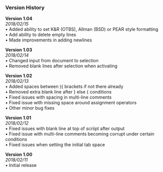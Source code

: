 ### Version History


**Version 1.04**<br>
*2018/02/15*<br>
• Added ability to set K&R (OTBS), Allman (BSD) or PEAR style formatting<br>
• Add ability to delete empty lines<br>
• Made improvements in adding newlines<br>

**Version 1.03**<br>
*2018/02/14*<br>
• Changed input from document to selection<br>
• Removed blank lines after selection when activating<br>

**Version 1.02**<br>
*2018/02/13*<br>
• Added spaces between ){ brackets if not there already<br>
• Removed extra blank line after } else { conditions<br>
• Fixed issues with spacing in multi-line comments<br>
• Fixed issue with missing space around assignment operators<br>
• Other minor bug fixes<br>

**Version 1.01**<br>
*2018/02/12*<br>
• Fixed issues with blank line at top of scriipt after output<br>
• Fixed issue with multi-line comments becoming corrupt under certain conditions<br>
• Fixed issues when setting the initial tab space<br>

**Version 1.00**<br>
*2018/02/11*<br>
• Initial release<br>
